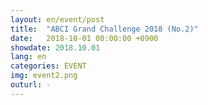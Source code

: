 ```yaml
---
layout: en/event/post
title:  "ABCI Grand Challenge 2018 (No.2)"
date:   2018-10-01 00:00:00 +0900
showdate: 2018.10.01
lang: en
categories: EVENT
img: event2.png
outurl: -
---
```

